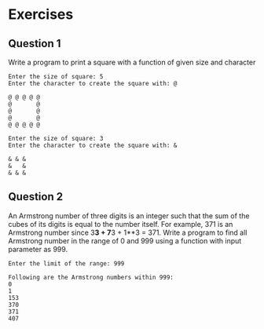 # Exercises

## Question 1
Write a program to print a square with a function of given size and character
```
Enter the size of square: 5
Enter the character to create the square with: @

@ @ @ @ @
@       @
@       @
@       @
@ @ @ @ @

```
```
Enter the size of square: 3
Enter the character to create the square with: &

& & &
&   &
& & &

```

## Question 2
An Armstrong number of three digits is an integer such that the sum of the cubes of its digits is equal to the number itself. For example, 371 is an Armstrong number since 3**3 + 7**3 + 1**3 = 371.
Write a program to find all Armstrong number in the range of 0 and 999 using a function with input parameter as 999.
```
Enter the limit of the range: 999

Following are the Armstrong numbers within 999:
0
1
153
370
371
407
```

